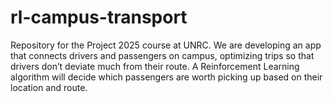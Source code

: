 # rl-campus-transport
Repository for the Project 2025 course at UNRC. We are developing an app that connects drivers and passengers on campus, optimizing trips so that drivers don’t deviate much from their route. A Reinforcement Learning algorithm will decide which passengers are worth picking up based on their location and route.
